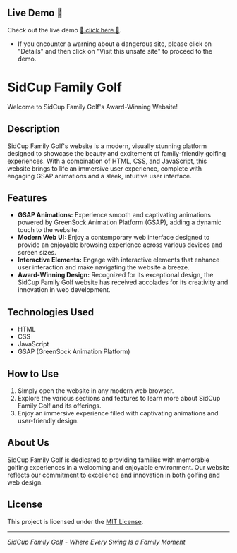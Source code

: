 ## Live Demo 🚀
Check out the live demo [🔗 click here 🚀](https://deploy-1109.github.io/SidCupFamily-Animating_Website/).

- If you encounter a warning about a dangerous site, please click on "Details" and then click on "Visit this unsafe site" to proceed to the demo.

# SidCup Family Golf

Welcome to SidCup Family Golf's Award-Winning Website!

## Description
SidCup Family Golf's website is a modern, visually stunning platform designed to showcase the beauty and excitement of family-friendly golfing experiences. With a combination of HTML, CSS, and JavaScript, this website brings to life an immersive user experience, complete with engaging GSAP animations and a sleek, intuitive user interface.

## Features
- **GSAP Animations:** Experience smooth and captivating animations powered by GreenSock Animation Platform (GSAP), adding a dynamic touch to the website.
- **Modern Web UI:** Enjoy a contemporary web interface designed to provide an enjoyable browsing experience across various devices and screen sizes.
- **Interactive Elements:** Engage with interactive elements that enhance user interaction and make navigating the website a breeze.
- **Award-Winning Design:** Recognized for its exceptional design, the SidCup Family Golf website has received accolades for its creativity and innovation in web development.

## Technologies Used
- HTML
- CSS
- JavaScript
- GSAP (GreenSock Animation Platform)

## How to Use
1. Simply open the website in any modern web browser.
2. Explore the various sections and features to learn more about SidCup Family Golf and its offerings.
3. Enjoy an immersive experience filled with captivating animations and user-friendly design.

## About Us
SidCup Family Golf is dedicated to providing families with memorable golfing experiences in a welcoming and enjoyable environment. Our website reflects our commitment to excellence and innovation in both golfing and web design.

## License
This project is licensed under the [MIT License](LICENSE).
   
---

*SidCup Family Golf - Where Every Swing Is a Family Moment*
